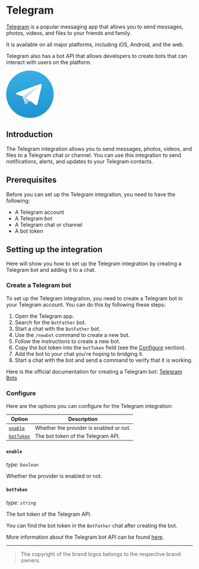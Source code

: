 # Telegram

[Telegram](https://telegram.org) is a popular messaging app that allows you to send messages, photos, videos, and files to your friends and family.

It is available on all major platforms, including iOS, Android, and the web.

Telegram also has a bot API that allows developers to create bots that can interact with users on the platform.

![Telegram](../statics/brands/Telegram.png)

## Introduction

The Telegram integration allows you to send messages, photos, videos, and files to a Telegram chat or channel.
You can use this integration to send notifications, alerts, and updates to your Telegram contacts.

## Prerequisites

Before you can set up the Telegram integration, you need to have the following:

- A Telegram account
- A Telegram bot
- A Telegram chat or channel
- A bot token

## Setting up the integration

Here will show you how to set up the Telegram integration by creating a Telegram bot and adding it to a chat.

### Create a Telegram bot

To set up the Telegram integration, you need to create a Telegram bot in your Telegram account.
You can do this by following these steps:

1. Open the Telegram app.
2. Search for the `BotFather` bot.
3. Start a chat with the `BotFather` bot.
4. Use the `/newbot` command to create a new bot.
5. Follow the instructions to create a new bot.
6. Copy the bot token into the `botToken` field (see the [Configure](#configure) section).
7. Add the bot to your chat you're hoping to bridging it.
8. Start a chat with the bot and send a command to verify that it is working.

Here is the official documentation for creating a Telegram bot: [Telegram Bots](https://core.telegram.org/bots)

### Configure

Here are the options you can configure for the Telegram integration:

| Option                  | Description                             |
| ----------------------- | --------------------------------------- |
| [`enable`](#enable)     | Whether the provider is enabled or not. |
| [`botToken`](#bottoken) | The bot token of the Telegram API.      |

#### `enable`

*type: `boolean`*

Whether the provider is enabled or not.

#### `botToken`

*type: `string`*

The bot token of the Telegram API.

You can find the bot token in the `BotFather` chat after creating the bot.

More information about the Telegram bot API can be found [here](https://core.telegram.org/bots/api).

---

> The copyright of the brand logos belongs to the respective brand owners.
